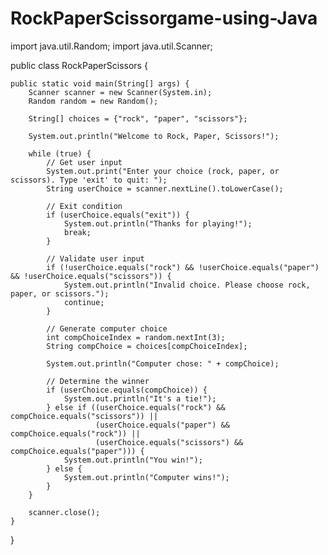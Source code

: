 # RockPaperScissorgame-using-Java
import java.util.Random;
import java.util.Scanner;

public class RockPaperScissors {

    public static void main(String[] args) {
        Scanner scanner = new Scanner(System.in);
        Random random = new Random();

        String[] choices = {"rock", "paper", "scissors"};
        
        System.out.println("Welcome to Rock, Paper, Scissors!");
        
        while (true) {
            // Get user input
            System.out.print("Enter your choice (rock, paper, or scissors). Type 'exit' to quit: ");
            String userChoice = scanner.nextLine().toLowerCase();

            // Exit condition
            if (userChoice.equals("exit")) {
                System.out.println("Thanks for playing!");
                break;
            }

            // Validate user input
            if (!userChoice.equals("rock") && !userChoice.equals("paper") && !userChoice.equals("scissors")) {
                System.out.println("Invalid choice. Please choose rock, paper, or scissors.");
                continue;
            }

            // Generate computer choice
            int compChoiceIndex = random.nextInt(3);
            String compChoice = choices[compChoiceIndex];
            
            System.out.println("Computer chose: " + compChoice);
            
            // Determine the winner
            if (userChoice.equals(compChoice)) {
                System.out.println("It's a tie!");
            } else if ((userChoice.equals("rock") && compChoice.equals("scissors")) ||
                       (userChoice.equals("paper") && compChoice.equals("rock")) ||
                       (userChoice.equals("scissors") && compChoice.equals("paper"))) {
                System.out.println("You win!");
            } else {
                System.out.println("Computer wins!");
            }
        }
        
        scanner.close();
    }
}
